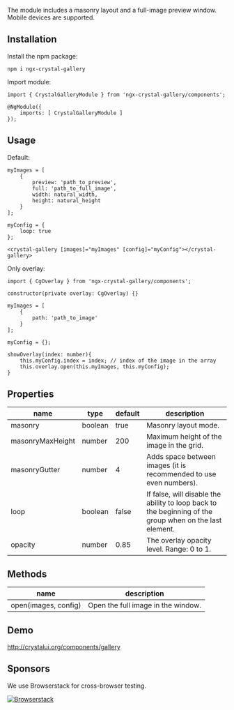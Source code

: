 The module includes a masonry layout and a full-image preview window. Mobile devices are supported.

## Installation

Install the npm package:

    npm i ngx-crystal-gallery
        
Import module:

	import { CrystalGalleryModule } from 'ngx-crystal-gallery/components';

	@NgModule({
	    imports: [ CrystalGalleryModule ]
	});

## Usage
Default:

	myImages = [
		{
			preview: 'path_to_preview', 
			full: 'path_to_full_image',
			width: natural_width,
			height: natural_height
		}
	];

	myConfig = {
		loop: true
	};

	<crystal-gallery [images]="myImages" [config]="myConfig"></crystal-gallery>

Only overlay:

	import { CgOverlay } from 'ngx-crystal-gallery/components';

	constructor(private overlay: CgOverlay) {}

	myImages = [
		{
			path: 'path_to_image' 
		}
	];

	myConfig = {};

	showOverlay(index: number){
		this.myConfig.index = index; // index of the image in the array
		this.overlay.open(this.myImages, this.myConfig);
	}

## Properties

| name             | type           | default            | description                                                                                            |
|------------------|----------------|--------------------|--------------------------------------------------------------------------------------------------------|
| masonry          | boolean        | true               | Masonry layout mode.                                                                                   |
| masonryMaxHeight | number         | 200                | Maximum height of the image in the grid.                                                               |
| masonryGutter    | number         | 4                  | Adds space between images (it is recommended to use even numbers).                                     |
| loop             | boolean        | false              | If false, will disable the ability to loop back to the beginning of the group when on the last element.|
| opacity          | number         | 0.85               | The overlay opacity level. Range: 0 to 1.                                                              |

## Methods

| name                 | description                              |
|----------------------|------------------------------------------|
| open(images, config) | Open the full image in the window.       |

## Demo
http://crystalui.org/components/gallery

## Sponsors

We use Browserstack for cross-browser testing.

[![Browserstack](http://crystalui.org/assets/img/browserstack-logo.png)](http://browserstack.com/)
